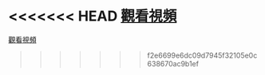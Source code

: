 <<<<<<< HEAD
[觀看視頻](https://irnene.github.io/bs-test/video.html)
=======
[觀看視頻](https://irnene.github.io/video.html)
>>>>>>> f2e6699e6dc09d7945f32105e0c638670ac9b1ef
